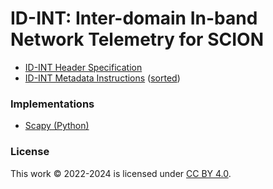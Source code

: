 ID-INT: Inter-domain In-band Network Telemetry for SCION
========================================================

- [ID-INT Header Specification](./specification.md)
- [ID-INT Metadata Instructions](./metadata/metadata.md) ([sorted](./metadata/instructions.md))

### Implementations
- [Scapy (Python)](https://github.com/lschulz/scapy-scion-int/blob/main/scapy_scion/layers/idint.py)

### License
This work © 2022-2024 is licensed under [CC BY 4.0](https://creativecommons.org/licenses/by/4.0/).
